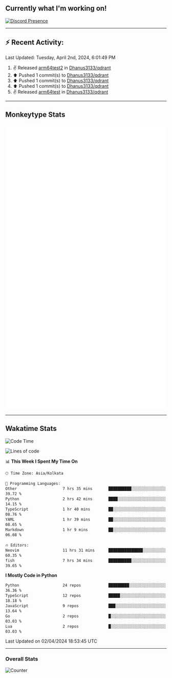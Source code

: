 ## Currently what I'm working on!
[![Discord Presence](https://lanyard.cnrad.dev/api/534981034400284712)](https://discord.com/users/534981034400284712)

---

## :zap: Recent Activity:
<!--RECENT_ACTIVITY:last_update-->
Last Updated: Tuesday, April 2nd, 2024, 6:01:49 PM
<!--RECENT_ACTIVITY:last_update_end-->
<!--RECENT_ACTIVITY:start-->
1. ✌️ Released [arm64test2](https://github.com/Dhanus3133/qdrant/releases/tag/arm64test2) in [Dhanus3133/qdrant](https://github.com/Dhanus3133/qdrant)<br>
2. ⬆️ Pushed 1 commit(s) to [Dhanus3133/qdrant](https://github.com/Dhanus3133/qdrant)<br>
3. ⬆️ Pushed 1 commit(s) to [Dhanus3133/qdrant](https://github.com/Dhanus3133/qdrant)<br>
4. ⬆️ Pushed 1 commit(s) to [Dhanus3133/qdrant](https://github.com/Dhanus3133/qdrant)<br>
5. ✌️ Released [arm64test](https://github.com/Dhanus3133/qdrant/releases/tag/arm64test) in [Dhanus3133/qdrant](https://github.com/Dhanus3133/qdrant)<br>
<!--RECENT_ACTIVITY:end-->

---

## Monkeytype Stats
<a href="https://monkeytype.com/profile/dhanus">
  <img src="https://raw.githubusercontent.com/Dhanus3133/Dhanus3133/monkeytype/monkeytype-lbpb.svg" alt="Monkeytype Profile" />
</a>

---

## Wakatime Stats
<!--START_SECTION:waka-->
![Code Time](http://img.shields.io/badge/Code%20Time-1%2C764%20hrs%2016%20mins-blue)

![Lines of code](https://img.shields.io/badge/From%20Hello%20World%20I%27ve%20Written-4.9%20million%20lines%20of%20code-blue)

📊 **This Week I Spent My Time On** 

```text
🕑︎ Time Zone: Asia/Kolkata

💬 Programming Languages: 
Other                    7 hrs 35 mins       ██████████░░░░░░░░░░░░░░░   39.72 % 
Python                   2 hrs 42 mins       ████░░░░░░░░░░░░░░░░░░░░░   14.15 % 
TypeScript               1 hr 40 mins        ██░░░░░░░░░░░░░░░░░░░░░░░   08.76 % 
YAML                     1 hr 39 mins        ██░░░░░░░░░░░░░░░░░░░░░░░   08.65 % 
Markdown                 1 hr 9 mins         ██░░░░░░░░░░░░░░░░░░░░░░░   06.08 % 

🔥 Editors: 
Neovim                   11 hrs 31 mins      ███████████████░░░░░░░░░░   60.35 % 
fish                     7 hrs 34 mins       ██████████░░░░░░░░░░░░░░░   39.65 % 
```

**I Mostly Code in Python** 

```text
Python                   24 repos            █████████░░░░░░░░░░░░░░░░   36.36 % 
TypeScript               12 repos            █████░░░░░░░░░░░░░░░░░░░░   18.18 % 
JavaScript               9 repos             ███░░░░░░░░░░░░░░░░░░░░░░   13.64 % 
Go                       2 repos             █░░░░░░░░░░░░░░░░░░░░░░░░   03.03 % 
Lua                      2 repos             █░░░░░░░░░░░░░░░░░░░░░░░░   03.03 % 
```




 Last Updated on 02/04/2024 18:53:45 UTC
<!--END_SECTION:waka-->
---

### Overall Stats

<img src="https://moe-counter.glitch.me/get/@Dhanus3133?theme=asoul" alt="Counter" />

